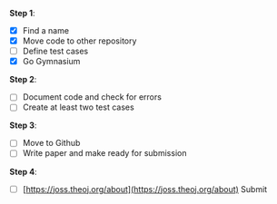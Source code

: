 **Step 1**:
- [x] Find a name
- [x] Move code to other repository
- [ ] Define test cases
- [x] Go Gymnasium

**Step 2**:
- [ ] Document code and check for errors
- [ ] Create at least two test cases

**Step 3**:
- [ ] Move to Github
- [ ] Write paper and make ready for submission 

**Step 4**:
- [ ] [https://joss.theoj.org/about](https://joss.theoj.org/about) Submit

